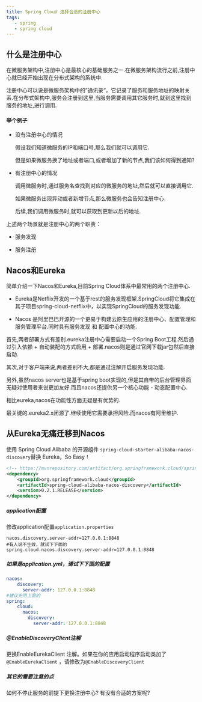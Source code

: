 ```yaml
---
title: Spring Cloud 选择合适的注册中心
tags: 
   - spring
   - spring cloud
---
```



## 什么是注册中心
在微服务架构中,注册中心是最核心的基础服务之一.在微服务架构流行之前,注册中心就已经开始出现在分布式架构的系统中.

注册中心可以说是微服务架构中的”通讯录“，它记录了服务和服务地址的映射关系.在分布式架构中,服务会注册到这里,当服务需要调用其它服务时,就到这里找到服务的地址,进行调用.



#### 举个例子

* 没有注册中心的情况

  假设我们知道微服务的IP和端口号,那么我们就可以调用它.

  但是如果微服务换了地址或者端口,或者增加了新的节点,我们该如何得到通知? 

* 有注册中心的情况

  调用微服务时,通过服务名查找到对应的微服务的地址,然后就可以直接调用它.

  如果微服务出现异动或者新增节点,那么微服务也会告知注册中心.

  后续,我们调用微服务时,就可以获取到更新以后的地址.



上述两个场景就是注册中心的两个职责：

* 服务发现

* 服务注册

## Nacos和Eureka

简单介绍一下Nacos和Eureka,目前Spring Cloud体系中最常用的两个注册中心.

* Eureka是Netflix开发的一个基于rest的服务发现框架.SpringCloud将它集成在其子项目spring-cloud-netflix中，以实现SpringCloud的服务发现功能.


* Nacos 是阿里巴巴开源的一个更易于构建云原生应用的注册中心、配置管理和服务管理平台.同时具有服务发现 和 配置中心的功能.

首先,两者部署方式有差别.eureka注册中心需要启动一个Spring Boot工程.然后通过引入依赖 + 自动装配的方式启用 + 部署.nacos则是通过官网下载jar包然后直接启动.

其次,对于客户端来说,两者差别不大,都是通过注解开启服务发现功能. 

另外,虽然nacos server也是基于spring boot实现的,但是其自带的后台管理界面无疑对使用者来说更加友好.而且nacos还提供另一个核心功能 - 动态配置中心.

相比eureka,nacos在功能性方面无疑是有优势的.

最关键的.eureka2.x闭源了.继续使用它需要承担风险.而nacos有阿里维护.



## 从Eureka无痛迁移到Nacos

使用 Spring Cloud Alibaba 的开源组件 `spring-cloud-starter-alibaba-nacos-discovery`替换 Eureka，So Easy！

```xml
<!-- https://mvnrepository.com/artifact/org.springframework.cloud/spring-cloud-alibaba-nacos-discovery -->
<dependency>
    <groupId>org.springframework.cloud</groupId>
    <artifactId>spring-cloud-alibaba-nacos-discovery</artifactId>
    <version>0.2.1.RELEASE</version>
</dependency>
```

##### application配置
修改application配置`application.properties`

```properties
nacos.discovery.server-addr=127.0.0.1:8848
#有人说不生效，就试下下面的
spring.cloud.nacos.discovery.server-addr=127.0.0.1:8848
```

##### 如果是application.yml，请试下下面的配置

```yml
nacos:
    discovery:
      server-addr: 127.0.0.1:8848
#建议先用上面的
spring:
    cloud:
      nacos:
        discovery:
          server-addr: 127.0.0.1:8848
```

##### @EnableDiscoveryClient注解

更换EnableEurekaClient 注解。如果在你的应用启动程序启动类加了`@EnableEurekaClient` ，请修改为`@EnableDiscoveryClient` 

##### 其它的需要注意的点

如何不停止服务的前提下更换注册中心? 有没有合适的方案呢?

